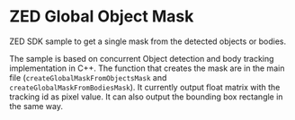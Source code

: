 # ZED Global Object Mask

ZED SDK sample to get a single mask from the detected objects or bodies.

The sample is based on concurrent Object detection and body tracking implementation in C++. The function that creates the mask are in the main file (`createGlobalMaskFromObjectsMask` and `createGlobalMaskFromBodiesMask`). It currently output float matrix with the tracking id as pixel value. It can also output the bounding box rectangle in the same way.
